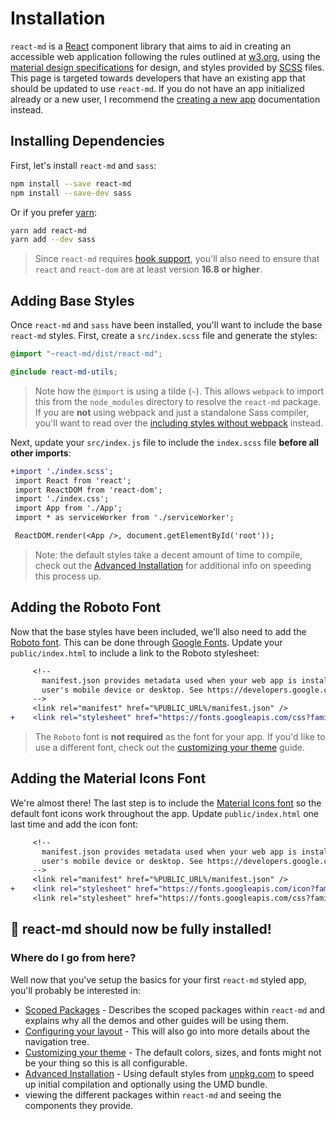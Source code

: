 # Installation

`react-md` is a [React] component library that aims to aid in creating an
accessible web application following the rules outlined at [w3.org], using the
[material design specifications] for design, and styles provided by [SCSS]
files. This page is targeted towards developers that have an existing app that
should be updated to use `react-md`. If you do not have an app initialized
already or a new user, I recommend the [creating a new app] documentation
instead.

## Installing Dependencies

First, let's install `react-md` and `sass`:

```sh
npm install --save react-md
npm install --save-dev sass
```

Or if you prefer [yarn]:

```sh
yarn add react-md
yarn add --dev sass
```

> Since `react-md` requires [hook support], you'll also need to ensure that
> `react` and `react-dom` are at least version **16.8 or higher**.

## Adding Base Styles

Once `react-md` and `sass` have been installed, you'll want to include the base
`react-md` styles. First, create a `src/index.scss` file and generate the
styles:

```scss
@import "~react-md/dist/react-md";

@include react-md-utils;
```

> Note how the `@import` is using a tilde (`~`). This allows `webpack` to import
> this from the `node_modules` directory to resolve the `react-md` package. If
> you are **not** using webpack and just a standalone Sass compiler, you'll want
> to read over the [including styles without webpack] instead.

Next, update your `src/index.js` file to include the `index.scss` file **before
all other imports**:

```diff
+import './index.scss';
 import React from 'react';
 import ReactDOM from 'react-dom';
 import './index.css';
 import App from './App';
 import * as serviceWorker from './serviceWorker';

 ReactDOM.render(<App />, document.getElementById('root'));
```

> Note: the default styles take a decent amount of time to compile, check out
> the [Advanced Installation] for additional info on speeding this process up.

## Adding the Roboto Font

Now that the base styles have been included, we'll also need to add the [Roboto
font]. This can be done through [Google Fonts]. Update your `public/index.html`
to include a link to the Roboto stylesheet:

```diff
     <!--
       manifest.json provides metadata used when your web app is installed on a
       user's mobile device or desktop. See https://developers.google.com/web/fundamentals/web-app-manifest/
     -->
     <link rel="manifest" href="%PUBLIC_URL%/manifest.json" />
+    <link rel="stylesheet" href="https://fonts.googleapis.com/css?family=Roboto:400,500:700&display=swap" />
```

> The `Roboto` font is **not required** as the font for your app. If you'd like
> to use a different font, check out the [customizing your theme] guide.

## Adding the Material Icons Font

We're almost there! The last step is to include the [Material Icons font] so the
default font icons work throughout the app. Update `public/index.html` one last
time and add the icon font:

```diff
     <!--
       manifest.json provides metadata used when your web app is installed on a
       user's mobile device or desktop. See https://developers.google.com/web/fundamentals/web-app-manifest/
     -->
     <link rel="manifest" href="%PUBLIC_URL%/manifest.json" />
+    <link rel="stylesheet" href="https://fonts.googleapis.com/icon?family=Material+Icons" />
     <link rel="stylesheet" href="https://fonts.googleapis.com/css?family=Roboto:400,500:700&display=swap" />
```

## :tada: react-md should now be fully installed!

### Where do I go from here?

Well now that you've setup the basics for your first `react-md` styled app,
you'll probably be interested in:

- [Scoped Packages] - Describes the scoped packages within `react-md` and
  explains why all the demos and other guides will be using them.
- [Configuring your layout] - This will also go into more details about the
  navigation tree.
- [Customizing your theme] - The default colors, sizes, and fonts might not be
  your thing so this is all configurable.
- [Advanced Installation] - Using default styles from [unpkg.com] to speed up
  initial compilation and optionally using the UMD bundle.
- viewing the different packages within `react-md` and seeing the components
  they provide.

[react]: https://reactjs.org
[material design specifications]: https://material.io/design/
[w3.org]: https://www.w3.org
[scss]: https://sass-lang.com/
[npm package]: https://www.npmjs.com/package/react-md
[yarn]: https://yarnpkg.com/lang/en/
[typescript]: https://www.typescriptlang.org/
[create-react-app]:
  https://facebook.github.io/create-react-app/docs/getting-started
[hook support]: https://reactjs.org/docs/hooks-intro.html
[creating a new app]: /guides/creating-a-new-app
[roboto font]: https://fonts.google.com/specimen/Roboto
[google fonts]: https://fonts.google.com/
[advanced installation]: /guides/advanced-installation
[customizing your theme]: /guides/customizing-your-theme
[material icons font]: https://material.io/resources/icons/
[configuring your layout]: /guides/configuring-your-layout
[scoped packages]: /guides/scoped-packages
[including styles without webpack]: /guides/including-styles-without-webpack
[unpkg.com]: https://unpkg.com
